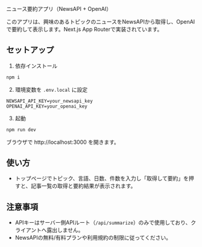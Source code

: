 ニュース要約アプリ（NewsAPI + OpenAI）

このアプリは、興味のあるトピックのニュースをNewsAPIから取得し、OpenAIで要約して表示します。Next.js App Routerで実装されています。

## セットアップ

1) 依存インストール

```bash
npm i
```

2) 環境変数を `.env.local` に設定

```
NEWSAPI_API_KEY=your_newsapi_key
OPENAI_API_KEY=your_openai_key
```

3) 起動

```bash
npm run dev
```

ブラウザで http://localhost:3000 を開きます。

## 使い方

- トップページでトピック、言語、日数、件数を入力し「取得して要約」を押すと、記事一覧の取得と要約結果が表示されます。

## 注意事項

- APIキーはサーバー側APIルート（`/api/summarize`）のみで使用しており、クライアントへ露出しません。
- NewsAPIの無料/有料プランや利用規約の制限に従ってください。
